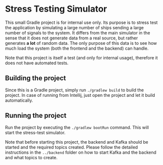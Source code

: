 # Stress Testing Simulator

This small Gradle project is for internal use only. Its purpose is to stress test 
the application by simulating a large number of ships sending a large number of signals
to the system. It differs from the main simulator in the sense that it does not generate
data from a real source, but rather generates **a lot** of random data. The only purpose of this data 
is to see how much load the system (both the frontend and the backend) can handle.

Note that this project is itself a test (and only for internal usage), therefore it
does not have automated tests.

## Building the project
Since this is a Gradle project, simply run `./gradlew build` to build the project. In case of 
running from Intellij, just open the project and let it build automatically.


## Running the project
Run the project by executing the `./gradlew bootRun` command. This will start the stress-test simulator.

Note that before starting this project, the backend and Kafka should be started and the required topics created. Please follow the
detailed instructions in the `../backend` folder on how to start Kafka and the backend and what topics to create.
